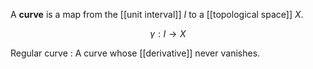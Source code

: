 A **curve** is a map from the [[unit interval]] $I$ to a [[topological space]] $X$.

$$
\gamma : I \to X
$$

Regular curve
: A curve whose [[derivative]] never vanishes.